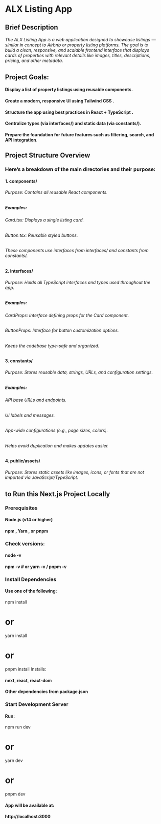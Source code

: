 # ALX Listing App

## Brief Description
 ###### The ALX Listing App is a web application designed to showcase listings — similar in concept to Airbnb or property listing platforms. The goal is to build a clean, responsive, and scalable frontend interface that displays cards of properties with relevant details like images, titles, descriptions, pricing, and other metadata.

## Project Goals:
#### Display a list of property listings using reusable components.
#### Create a modern, responsive UI using Tailwind CSS .
#### Structure the app using best practices in React + TypeScript .
#### Centralize types (via interfaces/) and static data (via constants/).
#### Prepare the foundation for future features such as filtering, search, and API integration.


## Project Structure Overview
### Here’s a breakdown of the main directories and their purpose:

#### 1. components/
###### Purpose: Contains all reusable React components.
##### Examples:
###### Card.tsx: Displays a single listing card.
###### Button.tsx: Reusable styled buttons.
###### These components use interfaces from interfaces/ and constants from constants/.

#### 2. interfaces/
###### Purpose: Holds all TypeScript interfaces and types used throughout the app.
##### Examples:
###### CardProps: Interface defining props for the Card component.
###### ButtonProps: Interface for button customization options.
###### Keeps the codebase type-safe and organized.

#### 3. constants/
###### Purpose: Stores reusable data, strings, URLs, and configuration settings.
##### Examples:
###### API base URLs and endpoints.
###### UI labels and messages.
###### App-wide configurations (e.g., page sizes, colors).
###### Helps avoid duplication and makes updates easier.

#### 4. public/assets/
###### Purpose: Stores static assets like images, icons, or fonts that are not imported via JavaScript/TypeScript.



## to Run this Next.js Project Locally
### Prerequisites
#### Node.js (v14 or higher)
#### npm , Yarn , or pnpm
### Check versions:
#### node -v
#### npm -v  # or yarn -v / pnpm -v

### Install Dependencies
#### Use one of the following:

npm install
# or
yarn install
# or
pnpm install
Installs:

#### next, react, react-dom
#### Other dependencies from package.json
### Start Development Server
#### Run:

npm run dev
# or
yarn dev
# or
pnpm dev
#### App will be available at:
####  http://localhost:3000